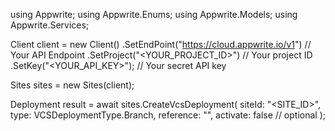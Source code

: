 using Appwrite;
using Appwrite.Enums;
using Appwrite.Models;
using Appwrite.Services;

Client client = new Client()
    .SetEndPoint("https://cloud.appwrite.io/v1") // Your API Endpoint
    .SetProject("<YOUR_PROJECT_ID>") // Your project ID
    .SetKey("<YOUR_API_KEY>"); // Your secret API key

Sites sites = new Sites(client);

Deployment result = await sites.CreateVcsDeployment(
    siteId: "<SITE_ID>",
    type: VCSDeploymentType.Branch,
    reference: "<REFERENCE>",
    activate: false // optional
);
